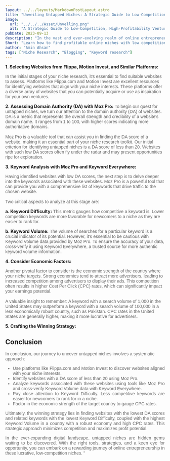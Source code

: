 ```yaml
---
layout: ../../layouts/MarkdownPostLayout.astro
title: "Unveiling Untapped Niches: A Strategic Guide to Low-Competition, High-Profitability Ventures"
image:
  url: "../../../Asset/Unvelling.png"
  alt: "A Strategic Guide to Low-Competition, High-Profitability Ventures"
pubDate: 2023-09-13
description: "In the vast and ever-evolving realm of online entrepreneurship, finding untapped niches can be akin to discovering hidden treasure. These unexplored opportunities often come with low competition and the potential for substantial profitability. In this article, we will delve into a systematic approach for identifying these hidden gems, leveraging insights from various tools and strategies."
Short: "Learn how to find profitable online niches with low competition."
author: "Amin Ahsan"
tags: ["Niche Research", "Blogging", "Keyword research"]
---
```


**1. Selecting Websites from Flippa, Motion Invest, and Similar Platforms:**

<span class="opacity-article">
In the initial stages of your niche research, it's essential to find suitable websites to assess. Platforms like Flippa.com and Motion Invest are excellent resources for identifying websites that align with your niche interests. These platforms offer a diverse array of websites that you can potentially acquire or use as inspiration for your own ventures.
</span>

**2. Assessing Domain Authority (DA) with Moz Pro:**
<span class="opacity-article">
To begin our quest for untapped niches, we turn our attention to the domain authority (DA) of websites. DA is a metric that represents the overall strength and credibility of a website's domain name. It ranges from 1 to 100, with higher scores indicating more authoritative domains.</br>
</br>
Moz Pro is a valuable tool that can assist you in finding the DA score of a website, making it an essential part of your niche research toolkit. Our initial criterion for identifying untapped niches is a DA score of less than 20. Websites with such low DA scores often fly under the radar and may present opportunities ripe for exploration.
</span>

**3. Keyword Analysis with Moz Pro and Keyword Everywhere:**

<span class="opacity-article">
Having identified websites with low DA scores, the next step is to delve deeper into the keywords associated with these websites. Moz Pro is a powerful tool that can provide you with a comprehensive list of keywords that drive traffic to the chosen website.
<br><br>
Two critical aspects to analyze at this stage are:
</span>

**a. Keyword Difficulty:** <span class="opacity-article">This metric gauges how competitive a keyword is. Lower competition keywords are more favorable for newcomers to a niche as they are easier to rank for. </span>

**b. Keyword Volume:** <span class="opacity-article"> The volume of searches for a particular keyword is a crucial indicator of its potential. However, it's essential to be cautious with Keyword Volume data provided by Moz Pro. To ensure the accuracy of your data, cross-verify it using Keyword Everywhere, a trusted source for more authentic keyword volume information.
</span>

**4. Consider Economic Factors:**

<span class="opacity-article">
Another pivotal factor to consider is the economic strength of the country where your niche targets. Strong economies tend to attract more advertisers, leading to increased competition among advertisers to display their ads. This competition often results in higher Cost Per Click (CPC) rates, which can significantly impact your earnings potential.
<br></br>
A valuable insight to remember: A keyword with a search volume of 1,000 in the United States may outperform a keyword with a search volume of 100,000 in a less economically robust country, such as Pakistan. CPC rates in the United States are generally higher, making it more lucrative for advertisers.
</span>

**5. Crafting the Winning Strategy:**

## Conclusion

<span class="opacity-article">
In conclusion, our journey to uncover untapped niches involves a systematic approach:

- Use platforms like Flippa.com and Motion Invest to discover websites aligned with your niche interests.
- Identify websites with a DA score of less than 20 using Moz Pro.
- Analyze keywords associated with these websites using tools like Moz Pro and cross-verify Keyword Volume data with Keyword Everywhere.
- Pay close attention to Keyword Difficulty. Less competitive keywords are easier for newcomers to rank for in a niche.
- Factor in the economic strength of the target country to gauge CPC rates.

Ultimately, the winning strategy lies in finding websites with the lowest DA scores and related keywords with the lowest Keyword Difficulty, coupled with the highest Keyword Volume in a country with a robust economy and high CPC rates. This strategic approach minimizes competition and maximizes profit potential.

In the ever-expanding digital landscape, untapped niches are hidden gems waiting to be discovered. With the right tools, strategies, and a keen eye for opportunity, you can embark on a rewarding journey of online entrepreneurship in these lucrative, low-competition niches.
"
</span>

<style>

  #bold{
    font-weight: bold;
    opacity: 1;
  }

    .opacity-article{
    font-family: 'MerriWeather', sans-serif;
    text-align: justify;
    opacity:66%;
  }
  
  .italic{
    font-style: italic;
    }
</style>
